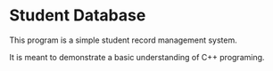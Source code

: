# Student Database

This program is a simple student record management system.

It is meant to demonstrate a basic understanding of C++ programing.
